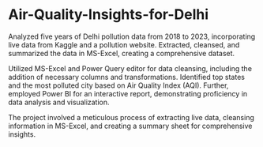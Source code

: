 # Air-Quality-Insights-for-Delhi
Analyzed five years of Delhi pollution data from 2018 to 2023, incorporating live data from Kaggle and a pollution website. Extracted, cleansed, and summarized the data in MS-Excel, creating a comprehensive dataset. 

Utilized MS-Excel and Power Query editor for data cleansing, including the addition of necessary columns and transformations. Identified top states and the most polluted city based on Air Quality Index (AQI). Further, employed Power BI for an interactive report, demonstrating proficiency in data analysis and visualization.

The project involved a meticulous process of extracting live data, cleansing information in MS-Excel, and creating a summary sheet for comprehensive insights.
